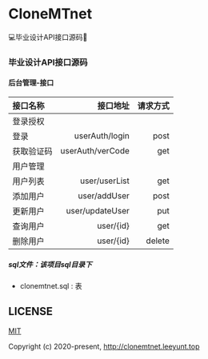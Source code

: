# CloneMTnet
💻毕业设计API接口源码💯

### 毕业设计API接口源码

#### 后台管理-接口
|接口名称|接口地址|请求方式|
| :- | -: | -: |
|登录授权| 
| 登录 | userAuth/login | post |
| 获取验证码 | userAuth/verCode | get |
|用户管理| 
| 用户列表 | user/userList | get |
| 添加用户 | user/addUser | post |
| 更新用户 | user/updateUser | put |
| 查询用户 | user/{id} | get |
| 删除用户 | user/{id} | delete |

##### sql文件：该项目sql目录下
* clonemtnet.sql : 表

## LICENSE

[MIT](https://opensource.org/licenses/MIT)

Copyright (c) 2020-present, http://clonemtnet.leeyunt.top
